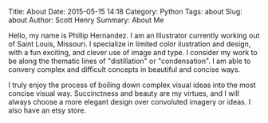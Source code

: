 Title: About
Date: 2015-05-15 14:18
Category: Python
Tags: about
Slug: about
Author: Scott Henry
Summary: About Me

Hello, my name is Phillip Hernandez. I am an Illustrator currently working out of Saint Louis, Missouri. I specialize in limited color ilustration and design, with a fun exciting, and clever use of image and type. I consider my work to be along the thematic lines of "distillation" or "condensation". I am able to convery complex and difficult concepts in beautiful and concise ways.

I truly enjoy the process of boiling down complex visual ideas into the most concise visual way. Succinctness and beauty are my virtues, and I will always choose a more elegant design over convoluted imagery or ideas. I also have an etsy store. 
